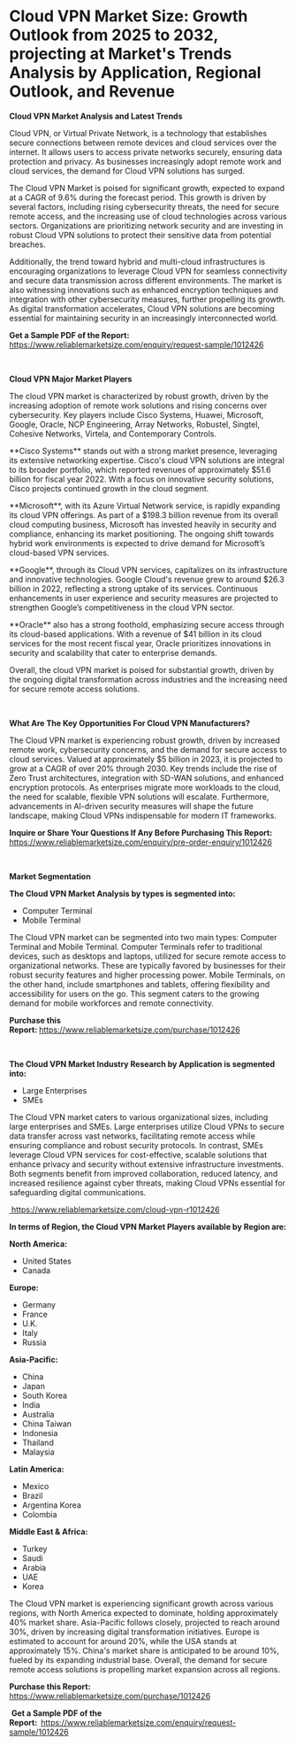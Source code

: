 <p><h1>Cloud VPN Market Size: Growth Outlook from 2025 to 2032, projecting at Market's Trends Analysis by Application, Regional Outlook, and Revenue</h1></p><p><strong>Cloud VPN Market Analysis and Latest Trends</strong></p>
<p><p>Cloud VPN, or Virtual Private Network, is a technology that establishes secure connections between remote devices and cloud services over the internet. It allows users to access private networks securely, ensuring data protection and privacy. As businesses increasingly adopt remote work and cloud services, the demand for Cloud VPN solutions has surged.</p><p>The Cloud VPN Market is poised for significant growth, expected to expand at a CAGR of 9.6% during the forecast period. This growth is driven by several factors, including rising cybersecurity threats, the need for secure remote access, and the increasing use of cloud technologies across various sectors. Organizations are prioritizing network security and are investing in robust Cloud VPN solutions to protect their sensitive data from potential breaches.</p><p>Additionally, the trend toward hybrid and multi-cloud infrastructures is encouraging organizations to leverage Cloud VPN for seamless connectivity and secure data transmission across different environments. The market is also witnessing innovations such as enhanced encryption techniques and integration with other cybersecurity measures, further propelling its growth. As digital transformation accelerates, Cloud VPN solutions are becoming essential for maintaining security in an increasingly interconnected world.</p></p>
<p><strong>Get a Sample PDF of the Report:&nbsp;</strong> <a href="https://www.reliablemarketsize.com/enquiry/request-sample/1012426?utm_campaign=3007&utm_medium=2&utm_source=Github&utm_content=ia&utm_term=16042025&utm_id=cloud-vpn">https://www.reliablemarketsize.com/enquiry/request-sample/1012426</a></p>
<p>&nbsp;</p>
<p><strong>Cloud VPN Major Market Players</strong></p>
<p><p>The cloud VPN market is characterized by robust growth, driven by the increasing adoption of remote work solutions and rising concerns over cybersecurity. Key players include Cisco Systems, Huawei, Microsoft, Google, Oracle, NCP Engineering, Array Networks, Robustel, Singtel, Cohesive Networks, Virtela, and Contemporary Controls.</p><p>**Cisco Systems** stands out with a strong market presence, leveraging its extensive networking expertise. Cisco's cloud VPN solutions are integral to its broader portfolio, which reported revenues of approximately $51.6 billion for fiscal year 2022. With a focus on innovative security solutions, Cisco projects continued growth in the cloud segment.</p><p>**Microsoft**, with its Azure Virtual Network service, is rapidly expanding its cloud VPN offerings. As part of a $198.3 billion revenue from its overall cloud computing business, Microsoft has invested heavily in security and compliance, enhancing its market positioning. The ongoing shift towards hybrid work environments is expected to drive demand for Microsoft’s cloud-based VPN services.</p><p>**Google**, through its Cloud VPN services, capitalizes on its infrastructure and innovative technologies. Google Cloud's revenue grew to around $26.3 billion in 2022, reflecting a strong uptake of its services. Continuous enhancements in user experience and security measures are projected to strengthen Google’s competitiveness in the cloud VPN sector.</p><p>**Oracle** also has a strong foothold, emphasizing secure access through its cloud-based applications. With a revenue of $41 billion in its cloud services for the most recent fiscal year, Oracle prioritizes innovations in security and scalability that cater to enterprise demands.</p><p>Overall, the cloud VPN market is poised for substantial growth, driven by the ongoing digital transformation across industries and the increasing need for secure remote access solutions.</p></p>
<p>&nbsp;</p>
<p><strong>What Are The Key Opportunities For Cloud VPN Manufacturers?</strong></p>
<p><p>The Cloud VPN market is experiencing robust growth, driven by increased remote work, cybersecurity concerns, and the demand for secure access to cloud services. Valued at approximately $5 billion in 2023, it is projected to grow at a CAGR of over 20% through 2030. Key trends include the rise of Zero Trust architectures, integration with SD-WAN solutions, and enhanced encryption protocols. As enterprises migrate more workloads to the cloud, the need for scalable, flexible VPN solutions will escalate. Furthermore, advancements in AI-driven security measures will shape the future landscape, making Cloud VPNs indispensable for modern IT frameworks.</p></p>
<p><strong>Inquire or Share Your Questions If Any Before Purchasing This Report:</strong> <a href="https://www.reliablemarketsize.com/enquiry/pre-order-enquiry/1012426?utm_campaign=3007&utm_medium=2&utm_source=Github&utm_content=ia&utm_term=16042025&utm_id=cloud-vpn">https://www.reliablemarketsize.com/enquiry/pre-order-enquiry/1012426</a></p>
<p>&nbsp;</p>
<p><strong>Market Segmentation</strong></p>
<p><strong>The Cloud VPN Market Analysis by types is segmented into:</strong></p>
<p><ul><li>Computer Terminal</li><li>Mobile Terminal</li></ul></p>
<p><p>The Cloud VPN market can be segmented into two main types: Computer Terminal and Mobile Terminal. Computer Terminals refer to traditional devices, such as desktops and laptops, utilized for secure remote access to organizational networks. These are typically favored by businesses for their robust security features and higher processing power. Mobile Terminals, on the other hand, include smartphones and tablets, offering flexibility and accessibility for users on the go. This segment caters to the growing demand for mobile workforces and remote connectivity.</p></p>
<p><strong>Purchase this Report:&nbsp;</strong><a href="https://www.reliablemarketsize.com/purchase/1012426?utm_campaign=3007&utm_medium=2&utm_source=Github&utm_content=ia&utm_term=16042025&utm_id=cloud-vpn">https://www.reliablemarketsize.com/purchase/1012426</a></p>
<p>&nbsp;</p>
<p><strong>The Cloud VPN Market Industry Research by Application is segmented into:</strong></p>
<p><ul><li>Large Enterprises</li><li>SMEs</li></ul></p>
<p><p>The Cloud VPN market caters to various organizational sizes, including large enterprises and SMEs. Large enterprises utilize Cloud VPNs to secure data transfer across vast networks, facilitating remote access while ensuring compliance and robust security protocols. In contrast, SMEs leverage Cloud VPN services for cost-effective, scalable solutions that enhance privacy and security without extensive infrastructure investments. Both segments benefit from improved collaboration, reduced latency, and increased resilience against cyber threats, making Cloud VPNs essential for safeguarding digital communications.</p></p>
<p><a href="https://www.reliablemarketsize.com/cloud-vpn-r1012426?utm_campaign=3007&utm_medium=2&utm_source=Github&utm_content=ia&utm_term=16042025&utm_id=cloud-vpn">&nbsp;https://www.reliablemarketsize.com/cloud-vpn-r1012426</a></p>
<p><strong>In terms of Region, the Cloud VPN Market Players available by Region are:</strong></p>
<p>
    <p> <strong> North America: </strong>
        <ul>
            <li>United States</li>
            <li>Canada</li>
        </ul>
        </p> 
    <p> <strong> Europe: </strong>
        <ul>
            <li>Germany</li>
            <li>France</li>
            <li>U.K.</li>
            <li>Italy</li>
            <li>Russia</li>
        </ul>
        </p> 
    <p> <strong> Asia-Pacific: </strong>
        <ul>
            <li>China</li>
            <li>Japan</li>
            <li>South Korea</li>
            <li>India</li>
            <li>Australia</li>
            <li>China Taiwan</li>
            <li>Indonesia</li>
            <li>Thailand</li>
            <li>Malaysia</li>
        </ul>
        </p> 
    <p> <strong> Latin America: </strong>
        <ul>
            <li>Mexico</li>
            <li>Brazil</li>
            <li>Argentina Korea</li>
            <li>Colombia</li>
        </ul>
        </p> 
    <p> <strong> Middle East & Africa: </strong>
        <ul>
            <li>Turkey</li>
            <li>Saudi</li>
            <li>Arabia</li>
            <li>UAE</li>
            <li>Korea</li>
        </ul>
    </p>
    </p>
<p><p>The Cloud VPN market is experiencing significant growth across various regions, with North America expected to dominate, holding approximately 40% market share. Asia-Pacific follows closely, projected to reach around 30%, driven by increasing digital transformation initiatives. Europe is estimated to account for around 20%, while the USA stands at approximately 15%. China's market share is anticipated to be around 10%, fueled by its expanding industrial base. Overall, the demand for secure remote access solutions is propelling market expansion across all regions.</p></p>
<p><strong>Purchase this Report: </strong><a href="https://www.reliablemarketsize.com/purchase/1012426?utm_campaign=3007&utm_medium=2&utm_source=Github&utm_content=ia&utm_term=16042025&utm_id=cloud-vpn">https://www.reliablemarketsize.com/purchase/1012426</a></p>
<p>&nbsp;<strong>Get a Sample PDF of the Report:&nbsp;&nbsp;</strong><a href="https://www.reliablemarketsize.com/enquiry/request-sample/1012426?utm_campaign=3007&utm_medium=2&utm_source=Github&utm_content=ia&utm_term=16042025&utm_id=cloud-vpn">https://www.reliablemarketsize.com/enquiry/request-sample/1012426</a></p>
<p><strong></strong></p>
<p><p></p><p></p><p></p></p>